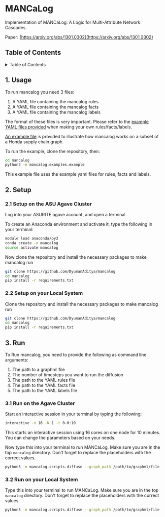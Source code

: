 # MANCaLog
Implementation of MANCaLog: 
A Logic for Multi-Attribute Network Cascades.

Paper: [https://arxiv.org/abs/1301.0302](https://arxiv.org/abs/1301.0302)

## Table of Contents
<details>
  <summary>Table of Contents</summary>
  
1. [Usage](#1-usage)
2. [Setup](#2-setup)
    * [Setup on the ASU Agave Cluster](#21-setup-on-the-asu-agave-cluster)
    * [Setup on your Local System](#22-setup-on-your-local-system)
3. [Run](#3-run)
    * [Run on the Agave Cluster](#31-run-on-the-agave-cluster)
    * [Run on your Local System](#32-run-on-your-local-system)
</details>

## 1. Usage
To run mancalog you need 3 files:

1. A YAML file containing the mancalog rules
2. A YAML file containing the mancalog facts
3. A YAML file containing the mancalog labels

The format of these files is very important. Please refer to the [example YAML files provided](mancalog/examples/example_yamls/) when making your own rules/facts/labels.

[An example file](mancalog/examples/) is provided to illustrate how mancalog works on a subset of a Honda supply chain graph.

To run the example, clone the repository, then:
```bash
cd mancalog
python3 -m mancalog.examples.example
```
This example file uses the example yaml files for rules, facts and labels.

## 2. Setup

### 2.1 Setup on the ASU Agave Cluster
Log into your ASURITE agave account, and open a terminal.

To create an Anaconda environment and activate it, type the following in your terminal:
```bash
module load anaconda/py3
conda create -n mancalog
source activate mancalog
```

Now clone the repository and install the necessary packages to make mancalog run

```bash
git clone https://github.com/DyumanAditya/mancalog
cd mancalog
pip install -r requirements.txt
```

### 2.2 Setup on your Local System
Clone the repository and install the necessary packages to make mancalog run

```bash
git clone https://github.com/DyumanAditya/mancalog
cd mancalog
pip install -r requirements.txt
```

## 3. Run

To Run mancalog, you need to provide the following as command line arguments:

1. The path to a graphml file
2. The number of timesteps you want to run the diffusion
3. The path to the YAML rules file
4. The path to the YAML facts file
5. The path to the YAML labels file

### 3.1 Run on the Agave Cluster
Start an interactive session in your terminal by typing the following:
```bash
interactive -n 16 -N 1 -t 0-0:10
```
This starts an interactive session using 16 cores on one node for 10 minutes. You can change the parameters based on your needs.


Now type this into your terminal to run MANCaLog. Make sure you are in the top `mancalog` directory. Don't forget to replace the placeholders with the correct values.
```bash
python3 -m mancalog.scripts.diffuse --graph_path /path/to/graphml/file --timesteps {integer number of timesteps to run} --rules_yaml_path /path/to/rules.yaml --facts_yaml_path /path/to/facts.yaml --labels_yaml_path /path/to/labels.yaml
```

### 3.2 Run on your Local System
Type this into your terminal to run MANCaLog. Make sure you are in the top `mancalog` directory. Don't forget to replace the placeholders with the correct values.
```bash
python3 -m mancalog.scripts.diffuse --graph_path /path/to/graphml/file --timesteps {integer number of timesteps to run} --rules_yaml_path /path/to/rules.yaml --facts_yaml_path /path/to/facts.yaml --labels_yaml_path /path/to/labels.yaml
```

